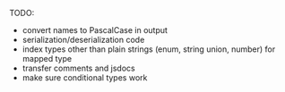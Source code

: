 TODO:

- convert names to PascalCase in output
- serialization/deserialization code
- index types other than plain strings (enum, string union, number) for mapped type
- transfer comments and jsdocs
- make sure conditional types work